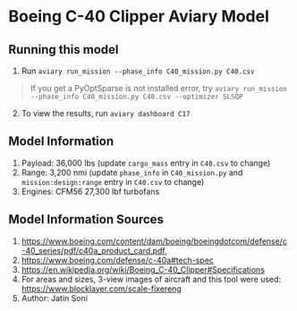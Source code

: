 # Boeing C-40 Clipper Aviary Model
## Running this model
1. Run `aviary run_mission --phase_info C40_mission.py C40.csv`
> If you get a PyOptSparse is not installed error, try `aviary run_mission --phase_info C40_mission.py C40.csv --optimizer SLSQP`
2. To view the results, run `aviary dashboard C17`

## Model Information
1. Payload: 36,000 lbs (update `cargo_mass` entry in `C40.csv` to change)
2. Range: 3,200 nmi (update `phase_info` in `C40_mission.py` and `mission:design:range` entry in `C40.csv` to change)
3. Engines: CFM56 27,300 lbf turbofans

## Model Information Sources
1. https://www.boeing.com/content/dam/boeing/boeingdotcom/defense/c-40_series/pdf/c40a_product_card.pdf,
2. https://www.boeing.com/defense/c-40a#tech-spec 
3. https://en.wikipedia.org/wiki/Boeing_C-40_Clipper#Specifications 
4. For areas and sizes, 3-view images of aircraft and this tool were used: https://www.blocklayer.com/scale-fixereng 
5. Author: Jatin Soni